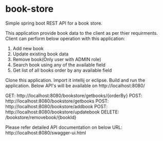 # book-store
Simple spring boot REST API for a book store.

This application provide book data to the client as per thier requirments. Client can perform below operation with this application:
1. Add new book
2. Update existing book data
3. Remove book(Only user with ADMIN role)
4. Search book using any of the available field
5. Get list of all books order by any available field

Clone this application. Import it intellij or eclipse. Build and run the application. Below API's will be available on http://localhost:8080/

GET:  http://localhost:8080/bookstore/getbooks/{orderBy}
POST: http://localhost:8080/bookstore/getbooks
POST: http://localhost:8080/bookstore/addbook
POST: http://localhost:8080/bookstore/updatebook
DELETE: /bookstore/removebook/{bookId}

Please refer detailed API documentation on below URL:
http://localhost:8080/swagger-ui.html